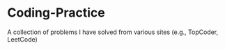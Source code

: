 # Coding-Practice
A collection of problems I have solved from various sites (e.g., TopCoder, LeetCode)
